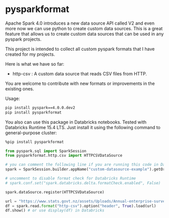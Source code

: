# pysparkformat

Apache Spark 4.0 introduces a new data source API called V2 and even more now we can use python to create custom data sources. 
This is a great feature that allows us to create custom data sources that can be used in any pyspark projects.

This project is intended to collect all custom pyspark formats that I have created for my projects.

Here is what we have so far:
 * http-csv : A custom data source that reads CSV files from HTTP.

You are welcome to contribute with new formats or improvements in the existing ones.

Usage:
```bash
pip install pyspark==4.0.0.dev2
pip install pysparkformat
```

You also can use this package in Databricks notebooks. Tested with Databricks Runtime 15.4 LTS.
Just install it using the following command to general-purpose cluster:
```bash
%pip install pysparkformat
```

```python
from pyspark.sql import SparkSession
from pysparkformat.http.csv import HTTPCSVDataSource

# you can comment the following line if you are running this code in Databricks
spark = SparkSession.builder.appName("custom-datasource-example").getOrCreate()

# uncomment to disable format check for Databricks Runtime
# spark.conf.set("spark.databricks.delta.formatCheck.enabled", False)

spark.dataSource.register(HTTPCSVDataSource)

url = "https://www.stats.govt.nz/assets/Uploads/Annual-enterprise-survey/Annual-enterprise-survey-2023-financial-year-provisional/Download-data/annual-enterprise-survey-2023-financial-year-provisional.csv"
df = spark.read.format("http-csv").option("header", True).load(url)
df.show() # or use display(df) in Databricks
```
